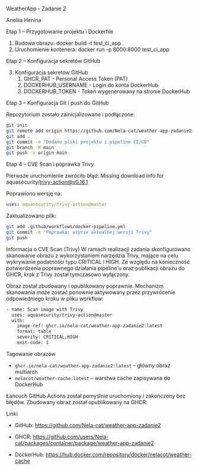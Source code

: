 WeatherApp - Zadanie 2

Aneliia Henina

Etap 1 – Przygotowanie projektu i Dockerfile

1. Budowa obrazu:
   docker build -t test_ci_app .   
2. Uruchomienie kontenera:
   docker run -p 8000:8000 test_ci_app
   

Etap 2 – Konfiguracja sekretów GitHub

3. Konfiguracja sekretów GitHub
   1. GHCR_PAT - Personal Access Token (PAT)
   2. DOCKERHUB_USERNAME - Login do konta DockerHub
   3. DOCKERHUB_TOKEN - Token wygenerowany na stronie DockerHub


Etap 3 – Konfiguracja Git i push do GitHub

Repozytorium zostało zainicjalizowane i podłączone:

```bash
git init
git remote add origin https://github.com/Nela-cat/weather-app-zadanie2.git
git add .
git commit -m "Dodano pliki projektu i pipeline CI/CD"
git branch -M main
git push -u origin main
```

Etap 4 – CVE Scan i poprawka Trivy

Pierwsze uruchomienie zwróciło błąd:
Missing download info for aquasecurity/trivy-action@v0.16.1

Poprawiono wersję na:

```yaml
uses: aquasecurity/trivy-action@master
```

Zaktualizowano plik:

```bash
git add .github/workflows/docker-pipeline.yml
git commit -m "Poprawka: użycie aktualnej wersji Trivy"
git push
```

Informacja o CVE Scan (Trivy)
W ramach realizacji zadania skonfigurowano skanowanie obrazu z wykorzystaniem narzędzia Trivy, mające na celu wykrywanie podatności typu CRITICAL i HIGH.
Ze względu na konieczność potwierdzenia poprawnego działania pipeline'u oraz publikacji obrazu do GHCR, krok z Trivy został tymczasowo wyłączony.

Obraz został zbudowany i opublikowany poprawnie.
Mechanizm skanowania może zostać ponownie aktywowany przez przywrócenie odpowiedniego kroku w pliku workflow:

```bash
- name: Scan image with Trivy
  uses: aquasecurity/trivy-action@master
  with:
    image-ref: ghcr.io/nela-cat/weather-app-zadanie2:latest
    format: table
    severity: CRITICAL,HIGH
    exit-code: 1
```


Tagowanie obrazów

- `ghcr.io/nela-cat/weather-app-zadanie2:latest` – główny obraz multiarch
- `nelacot/weather-cache:latest` – warstwa cache zapisywana do DockerHub

Łańcuch GitHub Actions został pomyślnie uruchomiony i zakończony bez błędów.
Zbudowany obraz został opublikowany na GHCR.

Linki

- GitHub: https://github.com/Nela-cat/weather-app-zadanie2
- GHCR: https://github.com/users/Nela-cat/packages/container/package/weather-app-zadanie2

- DockerHub: https://hub.docker.com/repository/docker/nelacot/weather-cache
